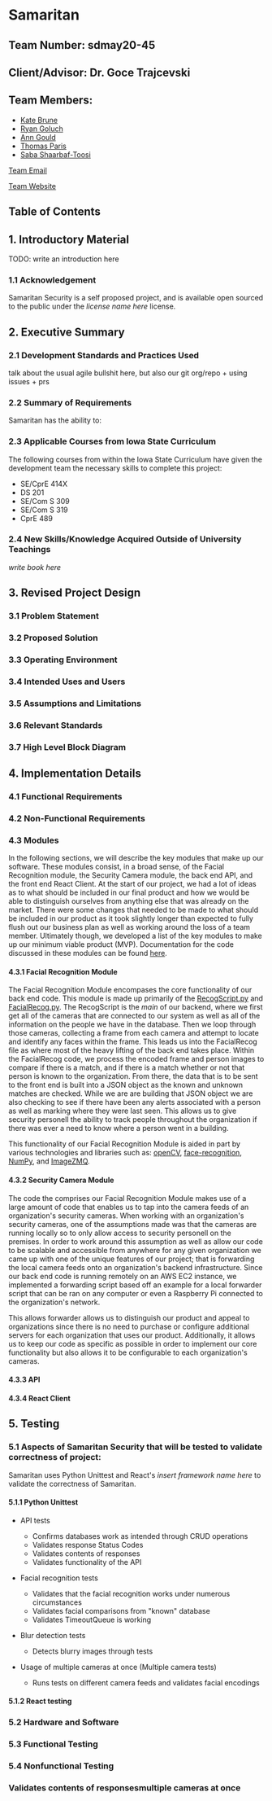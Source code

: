 # Samaritan

## Team Number: sdmay20-45

## Client/Advisor: Dr. Goce Trajcevski

## Team Members:

* [Kate Brune](https://github.com/katebrune) 
* [Ryan Goluch](https://github.com/rgoluch)
* [Ann Gould](https://github.com/gould-ann)
* [Thomas Paris](https://github.com/TJParis)
* [Saba Shaarbaf-Toosi](https://github.com/sabatoo) 

[Team Email](mailto:sdmay20-45@iastate.edu)

[Team Website](http://sdmay20-45.sd.ece.iastate.edu/)

## Table of Contents 

## 1. Introductory Material

TODO: write an introduction here

### 1.1 Acknowledgement

Samaritan Security is a self proposed project, and is available open sourced to the public under the *license name here* license.

## 2. Executive Summary

### 2.1 Development Standards and Practices Used

talk about the usual agile bullshit here, but also our git org/repo + using issues + prs 

### 2.2 Summary of Requirements

Samaritan has the ability to:

### 2.3 Applicable Courses from Iowa State Curriculum

The following courses from within the Iowa State Curriculum have given the development team the necessary skills to complete this project: 

- SE/CprE 414X
- DS 201
- SE/Com S 309
- SE/Com S 319
- CprE 489

### 2.4 New Skills/Knowledge Acquired Outside of University Teachings

*write book here*

## 3. Revised Project Design

### 3.1 Problem Statement

### 3.2 Proposed Solution

### 3.3 Operating Environment

### 3.4 Intended Uses and Users

### 3.5 Assumptions and Limitations

### 3.6 Relevant Standards

### 3.7 High Level Block Diagram

## 4. Implementation Details

### 4.1 Functional Requirements

### 4.2 Non-Functional Requirements

### 4.3 Modules

In the following sections, we will describe the key modules that make up our software. These modules consist, in a broad sense, of the Facial Recognition module, the Security Camera module, the back end API, and the front end React Client. At the start of our project, we had a lot of ideas as to what should be included in our final product and how we would be able to distinguish ourselves from anything else that was already on the market. There were some changes that needed to be made to what should be included in our product as it took slightly longer than expected to fully flush out our business plan as well as working around the loss of a team member. Ultimately though, we developed a list of the key modules to make up our minimum viable product (MVP). Documentation for the code discussed in these modules can be found [here](https://3.14.117.253).

#### 4.3.1 Facial Recognition Module

The Facial Recognition Module encompases the core functionality of our back end code. This module is made up primarily of the [RecogScript.py](https://github.com/samaritan-security/samaritan-backend/blob/master/RecogScript.py) and [FacialRecog.py](https://github.com/samaritan-security/samaritan-backend/blob/master/FacialRecog.py). The RecogScript is the *main* of our backend, where we first get all of the cameras that are connected to our system as well as all of the information on the people we have in the database. Then we loop through those cameras, collecting a frame from each camera and attempt to locate and identify any faces within the frame. This leads us into the FacialRecog file as where most of the heavy lifting of the back end takes place. Within the FacialRecog code, we process the encoded frame and person images to compare if there is a match, and if there is a match whether or not that person is known to the organization. From there, the data that is to be sent to the front end is built into a JSON object as the known and unknown matches are checked. While we are are building that JSON object we are also checking to see if there have been any alerts associated with a person as well as marking where they were last seen. This allows us to give security personell the ability to track people throughout the organization if there was ever a need to know where a person went in a building. 

This functionality of our Facial Recognition Module is aided in part by various technologies and libraries such as: [openCV](https://pypi.org/project/opencv-python/), [face-recognition](https://github.com/ageitgey/face_recognition), [NumPy](https://numpy.org/), and [ImageZMQ](https://github.com/jeffbass/imagezmq). 

#### 4.3.2 Security Camera Module

The code the comprises our Facial Recognition Module makes use of a large amount of code that enables us to tap into the camera feeds of an organization's security cameras. When working with an organization's security cameras, one of the assumptions made was that the cameras are running locally so to only allow access to security personell on the premises. In order to work around this assumption as well as allow our code to be scalable and accessible from anywhere for any given organization we came up with one of the unique features of our project; that is forwarding the local camera feeds onto an organization's backend infrastructure. Since our back end code is running remotely on an AWS EC2 instance, we implemented a forwarding script based off an example for a local forwarder script that can be ran on any computer or even a Raspberry Pi connected to the organization's network. 

This allows forwarder allows us to distinguish our product and appeal to organizations since there is no need to purchase or configure additional servers for each organization that uses our product. Additionally, it allows us to keep our code as specific as possible in order to implement our core functionality but also allows it to be configurable to each organization's cameras. 

#### 4.3.3 API

#### 4.3.4 React Client


## 5. Testing



### 5.1 Aspects of Samaritan Security that will be tested to validate correctness of project:

Samaritan uses Python Unittest and React's *insert framework name here* to validate the correctness of Samaritan. 

#### 5.1.1 Python Unittest

- API tests
  - Confirms databases work as intended through CRUD operations
  - Validates response Status Codes 
  - Validates contents of responses
  - Validates functionality of the API

- Facial recognition tests
  - Validates that the facial recognition works under numerous circumstances
  - Validates facial comparisons from "known" database
  - Validates TimeoutQueue is working 

- Blur detection tests
  - Detects blurry images through tests

- Usage of multiple cameras at once (Multiple camera tests)
  - Runs tests on different camera feeds and validates facial encodings

#### 5.1.2 React testing





### 5.2 Hardware and Software 

### 5.3 Functional Testing

### 5.4 Nonfunctional Testing









### Validates contents of responsesmultiple cameras at once 
